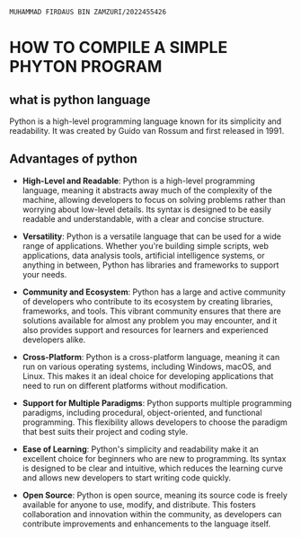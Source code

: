  `MUHAMMAD FIRDAUS BIN ZAMZURI/2022455426`
 # HOW TO COMPILE A SIMPLE PHYTON PROGRAM

 ## what is python language
 Python is a high-level programming language known for its simplicity and 
 readability. It was created by Guido van Rossum and first released in 1991.


## Advantages of python

 * **High-Level and Readable**: Python is a high-level programming language, meaning it abstracts away much of the complexity of the machine, allowing developers to focus on solving problems rather than worrying about low-level details. Its syntax is designed to be easily readable and understandable, with a clear and concise structure.
 
* **Versatility**: Python is a versatile language that can be used for a wide range of applications. Whether you're building simple scripts, web applications, data analysis tools, artificial intelligence systems, or anything in between, Python has libraries and frameworks to support your needs.

* **Community and Ecosystem**: Python has a large and active community of developers who contribute to its ecosystem by creating libraries, frameworks, and tools. This vibrant community ensures that there are solutions available for almost any problem you may encounter, and it also provides support and resources for learners and experienced developers alike.

* **Cross-Platform**: Python is a cross-platform language, meaning it can run on various operating systems, including Windows, macOS, and Linux. This makes it an ideal choice for developing applications that need to run on different platforms without modification.

* **Support for Multiple Paradigms**: Python supports multiple programming paradigms, including procedural, object-oriented, and functional programming. This flexibility allows developers to choose the paradigm that best suits their project and coding style.

* **Ease of Learning**: Python's simplicity and readability make it an excellent choice for beginners who are new to programming. Its syntax is designed to be clear and intuitive, which reduces the learning curve and allows new developers to start writing code quickly.

* **Open Source**: Python is open source, meaning its source code is freely available for anyone to use, modify, and distribute. This fosters collaboration and innovation within the community, as developers can contribute improvements and enhancements to the language itself.
